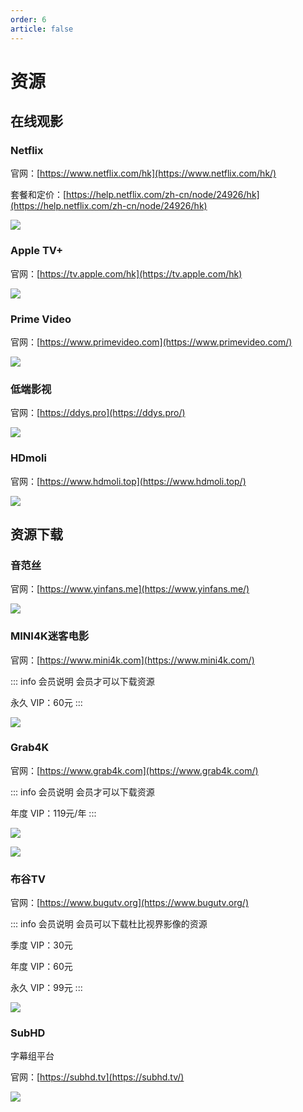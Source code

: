 ```yaml
---
order: 6
article: false
---
```


# 资源

## 在线观影

### Netflix

官网：[https://www.netflix.com/hk](https://www.netflix.com/hk/)

套餐和定价：[https://help.netflix.com/zh-cn/node/24926/hk](https://help.netflix.com/zh-cn/node/24926/hk)

![](https://img.sherry4869.com/blog/movies/share/img_8.jpg)

### Apple TV+

官网：[https://tv.apple.com/hk](https://tv.apple.com/hk)

![](https://img.sherry4869.com/blog/movies/share/img_9.jpg)

### Prime Video

官网：[https://www.primevideo.com](https://www.primevideo.com/)

![](https://img.sherry4869.com/blog/movies/share/img_10.jpg)

### 低端影视

官网：[https://ddys.pro](https://ddys.pro/)

![](https://img.sherry4869.com/blog/movies/share/img.png)

### HDmoli

官网：[https://www.hdmoli.top](https://www.hdmoli.top/)

![](https://img.sherry4869.com/blog/movies/share/img_1.png)

## 资源下载

### 音范丝

官网：[https://www.yinfans.me](https://www.yinfans.me/)

![](https://img.sherry4869.com/blog/movies/share/img_2.png)

### MINI4K迷客电影

官网：[https://www.mini4k.com](https://www.mini4k.com/)

::: info 会员说明
会员才可以下载资源

永久 VIP：60元
:::

![](https://img.sherry4869.com/blog/movies/share/img_3.jpg)

### Grab4K

官网：[https://www.grab4k.com](https://www.grab4k.com/)

::: info 会员说明
会员才可以下载资源

年度 VIP：119元/年
:::

![](https://img.sherry4869.com/blog/movies/share/img_4.jpg)

![](https://img.sherry4869.com/blog/movies/share/img_5.jpg)

### 布谷TV

官网：[https://www.bugutv.org](https://www.bugutv.org/)

::: info 会员说明
会员可以下载杜比视界影像的资源

季度 VIP：30元

年度 VIP：60元

永久 VIP：99元
:::

![](https://img.sherry4869.com/blog/movies/share/img_6.jpg)

### SubHD

字幕组平台

官网：[https://subhd.tv](https://subhd.tv/)

![](https://img.sherry4869.com/blog/movies/share/img_7.png)